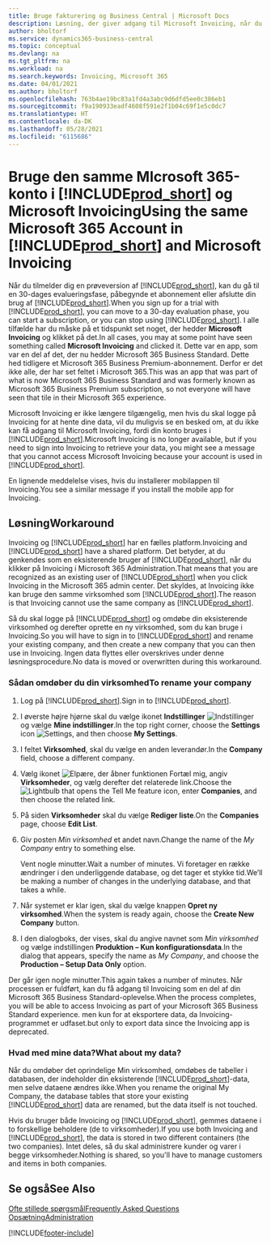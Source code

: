 ```yaml
---
title: Bruge fakturering og Business Central | Microsoft Docs
description: Løsning, der giver adgang til Microsoft Invoicing, når du har fået Dynamics 365 Business Central.
author: bholtorf
ms.service: dynamics365-business-central
ms.topic: conceptual
ms.devlang: na
ms.tgt_pltfrm: na
ms.workload: na
ms.search.keywords: Invoicing, Microsoft 365
ms.date: 04/01/2021
ms.author: bholtorf
ms.openlocfilehash: 763b4ae19bc83a1fd4a3abc9d6dfd5ee0c386eb1
ms.sourcegitcommit: f9a190933eadf4608f591e2f1b04c69f1e5c0dc7
ms.translationtype: HT
ms.contentlocale: da-DK
ms.lasthandoff: 05/28/2021
ms.locfileid: "6115686"
---
```

# <a name="using-the-same-microsoft-365-account-in-prod_short-and-microsoft-invoicing"></a><span data-ttu-id="cc0ae-103">Bruge den samme MIcrosoft 365-konto i [!INCLUDE[prod_short](includes/prod_long.md)] og Microsoft Invoicing</span><span class="sxs-lookup"><span data-stu-id="cc0ae-103">Using the same Microsoft 365 Account in [!INCLUDE[prod_short](includes/prod_long.md)] and Microsoft Invoicing</span></span>
<span data-ttu-id="cc0ae-104">Når du tilmelder dig en prøveversion af [!INCLUDE[prod_short](includes/prod_short.md)], kan du gå til en 30-dages evalueringsfase, påbegynde et abonnement eller afslutte din brug af [!INCLUDE[prod_short](includes/prod_short.md)].</span><span class="sxs-lookup"><span data-stu-id="cc0ae-104">When you sign up for a trial with [!INCLUDE[prod_short](includes/prod_short.md)], you can move to a 30-day evaluation phase, you can start a subscription, or you can stop using [!INCLUDE[prod_short](includes/prod_short.md)].</span></span> <span data-ttu-id="cc0ae-105">I alle tilfælde har du måske på et tidspunkt set noget, der hedder **Microsoft Invoicing** og klikket på det.</span><span class="sxs-lookup"><span data-stu-id="cc0ae-105">In all cases, you may at some point have seen something called **Microsoft Invoicing** and clicked it.</span></span> <span data-ttu-id="cc0ae-106">Dette var en app, som var en del af det, der nu hedder Microsoft 365 Business Standard. Dette hed tidligere et Microsoft 365 Business Premium-abonnement. Derfor er det ikke alle, der har set feltet i Microsoft 365.</span><span class="sxs-lookup"><span data-stu-id="cc0ae-106">This was an app that was part of what is now Microsoft 365 Business Standard and was formerly known as Microsoft 365 Business Premium subscription, so not everyone will have seen that tile in their Microsoft 365 experience.</span></span>  

<span data-ttu-id="cc0ae-107">Microsoft Invoicing er ikke længere tilgængelig, men hvis du skal logge på Invoicing for at hente dine data, vil du muligvis se en besked om, at du ikke kan få adgang til Microsoft Invoicing, fordi din konto bruges i [!INCLUDE[prod_short](includes/prod_short.md)].</span><span class="sxs-lookup"><span data-stu-id="cc0ae-107">Microsoft Invoicing is no longer available, but if you need to sign into Invoicing to retrieve your data, you might see a message that you cannot access Microsoft Invoicing because your account is used in [!INCLUDE[prod_short](includes/prod_short.md)].</span></span>  

<span data-ttu-id="cc0ae-108">En lignende meddelelse vises, hvis du installerer mobilappen til Invoicing.</span><span class="sxs-lookup"><span data-stu-id="cc0ae-108">You see a similar message if you install the mobile app for Invoicing.</span></span>  

## <a name="workaround"></a><span data-ttu-id="cc0ae-109">Løsning</span><span class="sxs-lookup"><span data-stu-id="cc0ae-109">Workaround</span></span>
<span data-ttu-id="cc0ae-110">Invoicing og [!INCLUDE[prod_short](includes/prod_short.md)] har en fælles platform.</span><span class="sxs-lookup"><span data-stu-id="cc0ae-110">Invoicing and [!INCLUDE[prod_short](includes/prod_short.md)] have a shared platform.</span></span> <span data-ttu-id="cc0ae-111">Det betyder, at du genkendes som en eksisterende bruger af [!INCLUDE[prod_short](includes/prod_short.md)], når du klikker på Invoicing i Microsoft 365 Administration.</span><span class="sxs-lookup"><span data-stu-id="cc0ae-111">That means that you are recognized as an existing user of [!INCLUDE[prod_short](includes/prod_short.md)] when you click Invoicing in the Microsoft 365 admin center.</span></span> <span data-ttu-id="cc0ae-112">Det skyldes, at Invoicing ikke kan bruge den samme virksomhed som [!INCLUDE[prod_short](includes/prod_short.md)].</span><span class="sxs-lookup"><span data-stu-id="cc0ae-112">The reason is that Invoicing cannot use the same company as [!INCLUDE[prod_short](includes/prod_short.md)].</span></span>  

<span data-ttu-id="cc0ae-113">Så du skal logge på [!INCLUDE[prod_short](includes/prod_short.md)] og omdøbe din eksisterende virksomhed og derefter oprette en ny virksomhed, som du kan bruge i Invoicing.</span><span class="sxs-lookup"><span data-stu-id="cc0ae-113">So you will have to sign in to [!INCLUDE[prod_short](includes/prod_short.md)] and rename your existing company, and then create a new company that you can then use in Invoicing.</span></span> <span data-ttu-id="cc0ae-114">Ingen data flyttes eller overskrives under denne løsningsprocedure.</span><span class="sxs-lookup"><span data-stu-id="cc0ae-114">No data is moved or overwritten during this workaround.</span></span>

### <a name="to-rename-your-company"></a><span data-ttu-id="cc0ae-115">Sådan omdøber du din virksomhed</span><span class="sxs-lookup"><span data-stu-id="cc0ae-115">To rename your company</span></span>
1. <span data-ttu-id="cc0ae-116">Log på [!INCLUDE[prod_short](includes/prod_short.md)].</span><span class="sxs-lookup"><span data-stu-id="cc0ae-116">Sign in to [!INCLUDE[prod_short](includes/prod_short.md)].</span></span>
2. <span data-ttu-id="cc0ae-117">I øverste højre hjørne skal du vælge ikonet **Indstillinger** ![Indstillinger](media/ui-experience/settings_icon_small.png "Ikonet Indstillinger for rollecenter") og vælge **Mine indstillinger**.</span><span class="sxs-lookup"><span data-stu-id="cc0ae-117">In the top right corner, choose the **Settings** icon ![Settings](media/ui-experience/settings_icon_small.png "Settings icon for role center"), and then choose **My Settings**.</span></span>
3. <span data-ttu-id="cc0ae-118">I feltet **Virksomhed**, skal du vælge en anden leverandør.</span><span class="sxs-lookup"><span data-stu-id="cc0ae-118">In the **Company** field, choose a different company.</span></span>
4. <span data-ttu-id="cc0ae-119">Vælg ikonet ![Elpære, der åbner funktionen Fortæl mig](media/ui-search/search_small.png "Fortæl mig, hvad du vil foretage dig"), angiv **Virksomheder**, og vælg derefter det relaterede link.</span><span class="sxs-lookup"><span data-stu-id="cc0ae-119">Choose the ![Lightbulb that opens the Tell Me feature](media/ui-search/search_small.png "Tell me what you want to do") icon, enter **Companies**, and then choose the related link.</span></span>  
5. <span data-ttu-id="cc0ae-120">På siden **Virksomheder** skal du vælge **Rediger liste**.</span><span class="sxs-lookup"><span data-stu-id="cc0ae-120">On the **Companies** page, choose **Edit List**.</span></span>  
6. <span data-ttu-id="cc0ae-121">Giv posten *Min virksomhed* et andet navn.</span><span class="sxs-lookup"><span data-stu-id="cc0ae-121">Change the name of the *My Company* entry to something else.</span></span>  

    <span data-ttu-id="cc0ae-122">Vent nogle minutter.</span><span class="sxs-lookup"><span data-stu-id="cc0ae-122">Wait a number of minutes.</span></span> <span data-ttu-id="cc0ae-123">Vi foretager en række ændringer i den underliggende database, og det tager et stykke tid.</span><span class="sxs-lookup"><span data-stu-id="cc0ae-123">We’ll be making a number of changes in the underlying database, and that takes a while.</span></span>
7.  <span data-ttu-id="cc0ae-124">Når systemet er klar igen, skal du vælge knappen **Opret ny virksomhed**.</span><span class="sxs-lookup"><span data-stu-id="cc0ae-124">When the system is ready again, choose the **Create New Company** button.</span></span>  
8.  <span data-ttu-id="cc0ae-125">I den dialogboks, der vises, skal du angive navnet som *Min virksomhed* og vælge indstillingen **Produktion – Kun konfigurationsdata**.</span><span class="sxs-lookup"><span data-stu-id="cc0ae-125">In the dialog that appears, specify the name as *My Company*, and choose the **Production – Setup Data Only** option.</span></span>  

<span data-ttu-id="cc0ae-126">Der går igen nogle minutter.</span><span class="sxs-lookup"><span data-stu-id="cc0ae-126">This again takes a number of minutes.</span></span> <span data-ttu-id="cc0ae-127">Når processen er fuldført, kan du få adgang til Invoicing som en del af din Microsoft 365 Business Standard-oplevelse.</span><span class="sxs-lookup"><span data-stu-id="cc0ae-127">When the process completes, you will be able to access Invoicing as part of your Microsoft 365 Business Standard experience.</span></span> <span data-ttu-id="cc0ae-128">men kun for at eksportere data, da Invoicing-programmet er udfaset.</span><span class="sxs-lookup"><span data-stu-id="cc0ae-128">but only to export data since the Invoicing app is deprecated.</span></span>  

### <a name="what-about-my-data"></a><span data-ttu-id="cc0ae-129">Hvad med mine data?</span><span class="sxs-lookup"><span data-stu-id="cc0ae-129">What about my data?</span></span>
<span data-ttu-id="cc0ae-130">Når du omdøber det oprindelige Min virksomhed, omdøbes de tabeller i databasen, der indeholder din eksisterende [!INCLUDE[prod_short](includes/prod_short.md)]-data, men selve dataene ændres ikke.</span><span class="sxs-lookup"><span data-stu-id="cc0ae-130">When you rename the original My Company, the database tables that store your existing [!INCLUDE[prod_short](includes/prod_short.md)] data are renamed, but the data itself is not touched.</span></span>  

<span data-ttu-id="cc0ae-131">Hvis du bruger både Invoicing og [!INCLUDE[prod_short](includes/prod_short.md)], gemmes dataene i to forskellige beholdere (de to virksomheder).</span><span class="sxs-lookup"><span data-stu-id="cc0ae-131">If you use both Invoicing and [!INCLUDE[prod_short](includes/prod_short.md)], the data is stored in two different containers (the two companies).</span></span> <span data-ttu-id="cc0ae-132">Intet deles, så du skal administrere kunder og varer i begge virksomheder.</span><span class="sxs-lookup"><span data-stu-id="cc0ae-132">Nothing is shared, so you'll have to manage customers and items in both companies.</span></span>  

## <a name="see-also"></a><span data-ttu-id="cc0ae-133">Se også</span><span class="sxs-lookup"><span data-stu-id="cc0ae-133">See Also</span></span>
[<span data-ttu-id="cc0ae-134">Ofte stillede spørgsmål</span><span class="sxs-lookup"><span data-stu-id="cc0ae-134">Frequently Asked Questions</span></span>](across-faq.yml)  
[<span data-ttu-id="cc0ae-135">Opsætning</span><span class="sxs-lookup"><span data-stu-id="cc0ae-135">Administration</span></span>](admin-setup-and-administration.md)  


[!INCLUDE[footer-include](includes/footer-banner.md)]